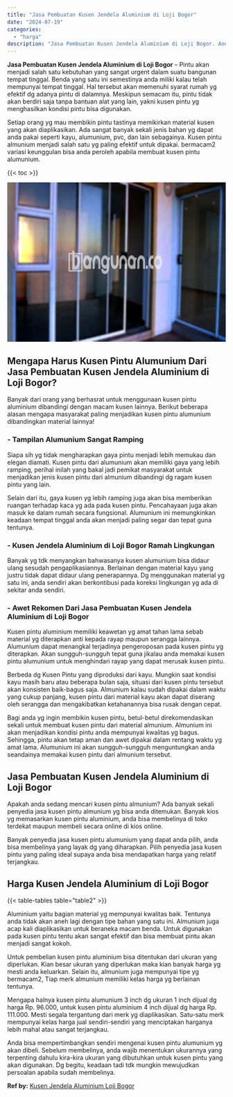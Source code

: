 ```yaml
---
title: "Jasa Pembuatan Kusen Jendela Aluminium di Loji Bogor"
date: "2024-07-19"
categories: 
  - "harga"
description: "Jasa Pembuatan Kusen Jendela Aluminium di Loji Bogor. Anda bisa mempertimbangkan sendiri mengenai kusen pintu alumunium yg akan dibeli. Sebelum membelinya, a..."
---
```


**Jasa Pembuatan Kusen Jendela Aluminium di Loji Bogor** – Pintu akan menjadi salah satu kebutuhan yang sangat urgent dalam suatu bangunan tempat tinggal. Benda yang satu ini semestinya anda miliki kalau telah mempunyai tempat tinggal. Hal tersebut akan memenuhi syarat rumah yg efektif dg adanya pintu di dalamnya. Meskipun semacam itu, pintu tidak akan berdiri saja tanpa bantuan alat yang lain, yakni kusen pintu yg menghasilkan kondisi pintu bisa digunakan.

Setiap orang yg mau membikin pintu tastinya memikirkan material kusen yang akan diaplikasikan. Ada sangat banyak sekali jenis bahan yg dapat anda pakai seperti kayu, alumunium, pvc, dan lain sebagainya. Kusen pintu almunium menjadi salah satu yg paling efektif untuk dipakai. bermacam2 variasi keunggulan bisa anda peroleh apabila membuat kusen pintu alumunium.

{{< toc >}}

![Jasa Pembuatan Kusen Jendela Aluminium di Loji Bogor](/images/harga-kusen-jendela-alumunium-14.png)

## Mengapa Harus Kusen Pintu Alumunium Dari Jasa Pembuatan Kusen Jendela Aluminium di Loji Bogor?

Banyak dari orang yang berhasrat untuk menggunaan kusen pintu aluminium dibandingi dengan macam kusen lainnya. Berikut beberapa alasan mengapa masyarakat paling menjadikan kusen pintu alumunium dibandingkan material lainnya!

### \- Tampilan Alumunium Sangat Ramping

Siapa sih yg tidak mengharapkan gaya pintu menjadi lebih memukau dan elegan diamati. Kusen pintu dari alumunium akan memiliki gaya yang lebih ramping, perihal inilah yang bakal jadi pemikat masyarakat untuk menjadikan jenis kusen pintu dari almunium dibandingi dg ragam kusen pintu yang lain.

Selain dari itu, gaya kusen yg lebih ramping juga akan bisa memberikan ruangan terhadap kaca yg ada pada kusen pintu. Pencahayaan juga akan masuk ke dalam rumah secara fungsional. Alumunium ini memungkinkan keadaan tempat tinggal anda akan menjadi paling segar dan tepat guna tentunya.

### \- Kusen Jendela Aluminium di Loji Bogor Ramah Lingkungan

Banyak yg tdk menyangkan bahwasanya kusen alumunium bisa didaur ulang sesudah pengaplikasiannya. Berlainan dengan material kayu yang justru tidak dapat didaur ulang penerapannya. Dg menggunakan material yg satu ini, anda sendiri akan berkontibusi pada koreksi lingkungan yg ada di sekitar anda sendiri.

### \- Awet Rekomen Dari Jasa Pembuatan Kusen Jendela Aluminium di Loji Bogor

Kusen pintu aluminium memiliki keawetan yg amat tahan lama sebab material yg diterapkan anti kepada rayap maupun serangga lainnya. Alumunium dapat menangkal terjadinya pengeroposan pada kusen pintu yg diterapkan. Akan sungguh-sungguh tepat guna jikalau anda memakai kusen pintu alumunium untuk menghindari rayap yang dapat merusak kusen pintu.

Berbeda dg Kusen Pintu yang diproduksi dari kayu. Mungkin saat kondisi kayu masih baru atau beberapa bulan saja, situasi dari kusen pintu tersebut akan konsisten baik-bagus saja. Almunium kalau sudah dipakai dalam waktu yang cukup panjang, kusen pintu dari material kayu akan dapat diserang oleh serangga dan mengakibatkan ketahanannya bisa rusak dengan cepat.

Bagi anda yg ingin membikin kusen pintu, betul-betul direkomendasikan sekali untuk membuat kusen pintu dari material almunium. Almunium ini akan menjadikan kondisi pintu anda mempunyai kwalitas yg bagus. Sehingga, pintu akan tetap aman dan awet dipakai dalam rentang waktu yg amat lama. Alumunium ini akan sungguh-sungguh menguntungkan anda seandainya memakai kusen pintu dari almunium tersebut.

## Jasa Pembuatan Kusen Jendela Aluminium di Loji Bogor

Apakah anda sedang mencari kusen pintu almunium? Ada banyak sekali penyedia jasa kusen pintu almunium yg bisa anda ditemukan. Banyak kios yg memasarkan kusen pintu aluminium, anda bisa membelinya di toko terdekat maupun membeli secara online di kios online.

Banyak penyedia jasa kusen pintu alumunium yang dapat anda pilih, anda bisa membelinya yang layak dg yang diharapkan. Pilih penyedia jasa kusen pintu yang paling ideal supaya anda bisa mendapatkan harga yang relatif terjangkau.

## Harga Kusen Jendela Aluminium di Loji Bogor

{{< table-tables table="table2" >}}

Aluminium yaitu bagian material yg mempunyai kwalitas baik. Tentunya anda tidak akan aneh lagi dengan tipe bahan yang satu ini. Almunium juga acap kali diaplikasikan untuk beraneka macam benda. Untuk digunakan pada kusen pintu tentu akan sangat efektif dan bisa membuat pintu akan menjadi sangat kokoh.

Untuk pembelian kusen pintu aluminium bisa ditentukan dari ukuran yang diperlukan. Kian besar ukuran yang diperlukan maka kian banyak harga yg mesti anda keluarkan. Selain itu, almunium juga mempunyai tipe yg bermacam2, Tiap merk almunium memiliki kelas harga yg berlainan tentunya.

Mengapa halnya kusen pintu alumunium 3 inch dg ukuran 1 inch dijual dg harga Rp. 96.000, untuk kusen pintu aluminium 4 inch dijual dg harga Rp. 111.000. Mesti segala tergantung dari merk yg diaplikasikan. Satu-satu merk mempunyai kelas harga jual sendiri-sendiri yang menciptakan harganya lebih mahal atau sangat terjangkau.

Anda bisa mempertimbangkan sendiri mengenai kusen pintu alumunium yg akan dibeli. Sebelum membelinya, anda wajib menentukan ukurannya yang terpenting dahulu kira-kira ukuran yang dibutuhkan untuk kusen pintu yang akan digunakan. Dg begitu, keadaan tadi tdk mungkin mewujudkan persoalan apabila sudah membelinya.

**Ref by:** [Kusen Jendela Aluminium Loji Bogor](https://id.wikipedia.org/wiki/Kusen)
